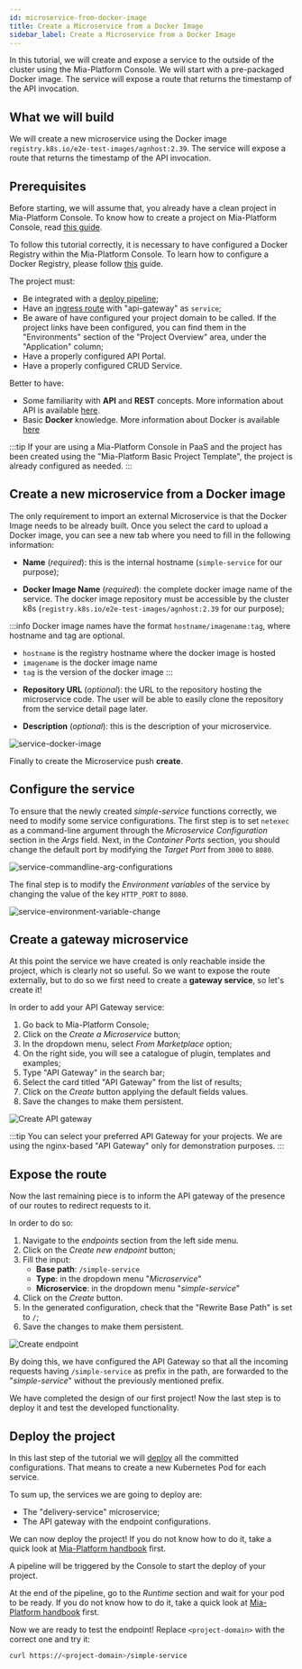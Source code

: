 ```yaml
---
id: microservice-from-docker-image
title: Create a Microservice from a Docker Image
sidebar_label: Create a Microservice from a Docker Image
---
```


In this tutorial, we will create and expose a service to the outside of the cluster using the Mia-Platform Console. We will start with a pre-packaged Docker image. The service will expose a route that returns the timestamp of the API invocation.

## What we will build

We will create a new microservice using the Docker image `registry.k8s.io/e2e-test-images/agnhost:2.39`. The service will expose a route that returns the timestamp of the API invocation.

## Prerequisites

Before starting, we will assume that, you already have a clean project in Mia-Platform Console. To know how to create a project on Mia-Platform Console, read [this guide](/console/project-configuration/create-a-project.mdx).

To follow this tutorial correctly, it is necessary to have configured a Docker Registry within the Mia-Platform Console. To learn how to configure a Docker Registry, please follow [this](/console/project-configuration/docker-registry-configuration.md) guide.

The project must:

- Be integrated with a [deploy pipeline](/development_suite/deploy/pipeline-configuration.md);
- Have an [ingress route](/paas/traefik.md) with "api-gateway" as `service`;
- Be aware of have configured your project domain to be called. If the project links have been configured, you can find them in the "Environments" section of the "Project Overview" area, under the "Application" column;
- Have a properly configured API Portal.
- Have a properly configured CRUD Service.

Better to have:

- Some familiarity with **API** and **REST** concepts. More information about API is available [here](/getting-started/guidelines/rest-api-vademecum.md).
- Basic **Docker** knowledge. More information about Docker is available [here](/getting-started/guidelines/docker-vademecum.md)

:::tip
If your are using a Mia-Platform Console in PaaS and the project has been created using the "Mia-Platform Basic Project Template", the project is already configured as needed.
:::

## Create a new microservice from a Docker image

The only requirement to import an external Microservice is that the Docker Image needs to be already built.
Once you select the card to upload a Docker image, you can see a new tab where you need to fill in the following information:

* **Name** (*required*): this is the internal hostname (`simple-service` for our purpose);  

* **Docker Image Name** (*required*): the complete docker image name of the service. The docker image repository must be accessible by the cluster k8s (`registry.k8s.io/e2e-test-images/agnhost:2.39` for our purpose);

:::info
  Docker image names have the format `hostname/imagename:tag`, where hostname and tag are optional.
  - `hostname` is the registry hostname where the docker image is hosted
  - `imagename` is the docker image name
  - `tag` is the version of the docker image
:::

* **Repository URL** (*optional*): the URL to the repository hosting the microservice code. The user will be able to easily clone the repository from the service detail page later.

* **Description** (*optional*): this is the description of your microservice.

![service-docker-image](img/create-a-ms-from-docker-img.png)

Finally to create the Microservice push **create**.

## Configure the service 

To ensure that the newly created _simple-service_ functions correctly, we need to modify some service configurations.
The first step is to set `netexec` as a command-line argument through the _Microservice Configuration_ section in the _Args_ field.
Next, in the _Container Ports_ section, you should change the default port by modifying the _Target Port_ from `3000` to `8080`.

![service-commandline-arg-configurations](img/ms-from-docker-config.png)

The final step is to modify the _Environment variables_ of the service by changing the value of the key `HTTP_PORT` to `8080`.

![service-environment-variable-change](img/service-environment-variable-change.png)

## Create a gateway microservice

At this point the service we have created is only reachable inside the project, which is clearly not so useful. So we want to expose the route externally, but to do so we first need to create a **gateway service**, so let's create it!

In order to add your API Gateway service:

1. Go back to Mia-Platform Console;
1. Click on the _Create a Microservice_ button;
1. In the dropdown menu, select _From Marketplace_ option;
1. On the right side, you will see a catalogue of plugin, templates and examples;
1. Type "API Gateway" in the search bar;
1. Select the card titled "API Gateway" from the list of results;
1. Click on the _Create_ button applying the default fields values.
1. Save the changes to make them persistent.

![Create API gateway](img/create-API-gateway.png)

:::tip
You can select your preferred API Gateway for your projects. We are using the nginx-based "API Gateway" only for demonstration purposes.
:::

## Expose the route

Now the last remaining piece is to inform the API gateway of the presence of our routes to redirect requests to it.

In order to do so:

1. Navigate to the _endpoints_ section from the left side menu.
1. Click on the _Create new endpoint_ button;
1. Fill the input:
   - **Base path**: `/simple-service`
   - **Type**: in the dropdown menu "_Microservice_"
   - **Microservice**: in the dropdown menu "_simple-service_"
1. Click on the _Create_ button.
1. In the generated configuration, check that the "Rewrite Base Path" is set to `/`;
1. Save the changes to make them persistent.

![Create endpoint](img/create-endpoint-simple-service.png)

By doing this, we have configured the API Gateway so that all the incoming requests having `/simple-service` as prefix in the path, are forwarded to the "_simple-service_" without the previously mentioned prefix.

We have completed the design of our first project! Now the last step is to deploy it and test the developed functionality.

## Deploy the project

In this last step of the tutorial we will [deploy](/development_suite/deploy/overview.md) all the committed configurations. That means to create a new Kubernetes Pod for each service.

To sum up, the services we are going to deploy are:

- The "delivery-service" microservice;
- The API gateway with the endpoint configurations.

We can now deploy the project! If you do not know how to do it, take a quick look at [Mia-Platform handbook](/getting-started/handbooks/project/usage.md#deploy-changes) first.

A pipeline will be triggered by the Console to start the deploy of your project.

At the end of the pipeline, go to the _Runtime_ section and wait for your pod to be ready. If you do not know how to do it, take a quick look at [Mia-Platform handbook](/getting-started/handbooks/project/usage.md#monitor-runtime-system) first.

Now we are ready to test the endpoint!
Replace `<project-domain>` with the correct one and try it:

```sh
curl https://<project-domain>/simple-service
```








